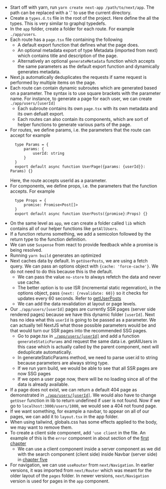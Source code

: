 - Start off with yarn, run `yarn create next-app /path/to/next/app`. The path can be replaced with a '.' to use the current directory.
- Create a `types.d.ts` file in the root of the project. Here define the all the types. This is very similar to graphql typedefs.
- In the `app` folder, create a folder for each route. For example `./app/users`.
- Each route has a `page.tsx` file containing the following
  - A default export function that defines what the page does.
  - An optional metadata export of type Metadata (imported from next) which contains title and description of the page.
  - Alternatively an optional `generateMetadata` function which accepts the same parameters as the default export function and dynamically generates metadata.
- Next.js automatically deduplicates the requests if same request is performed by multiple items on the page.
- Each route can contain dynamic subroutes which are generated based on a parameter. The syntax is to use square brackets with the parameter name. For instance, to generate a page for each user, we can create `./app/users/[userId]`
  - Each subroute contains its own `page.tsx` with its own metadata and its own defualt export.
  - Each routes can also contain its components, which are sort of helper functions to generate various parts of the page.
- For routes, we define params, i.e. the parameters that the route can accept for example
  ```
    type Params = {
        params: {
            userId: string
        }
    }
    export default async function UserPage({params: {userId}}: Params) {}
  ```
  Here, the route accepts userId as a parameter.
- For components, we define props, i.e. the parameters that the function accepts. For example
  ```
    type Props = {
        promise: Promise<Post[]>
    }
    export default async function UserPosts({promise}:Props) {}
  ```
- On the same level as `app`, we can create a folder called `lib` which contains all of our helper functions like `getAllUsers`. 
- If a function returns something, we add a semicolon followed by the return type to the function definition.
- We can use `Suspense` from react to provide feedback while a promise is being resolved.
- Running `yarn build` generates an optimized
- Next caches data by default. In `getUserPosts`, we are using a fetch query. We can pass an options object with `{cache: 'force-cache'}`. We do not need to do this because this is the default.
  - We can pass the value `no-store` to always refetch the data and never use cache.
  - The better option is to use ISR (incremental static regenration), in the options object, pass `{next: {revalidate: 60}}` so it checks for updates every 60 seconds. Refer to [getUserPosts](./ch03-fetching-data/lib/getAllUsers.tsx)
  - We can add the data revalidation at layout or page levels.
- Our `./app/users/[userId]` pages are currently SSR pages (server side rendered pages) because we have this dynamic folder `[userId]`. Next has no idea what this `userId` is going to be passed as a parameter. We can actually tell NextJS what those possible parameters would be and that would turn our SSR pages into the recommended SSG pages.
  - Go to page.tsx in [`./app/users/[userId]`](./ch04-ssg-ssr-isr/app/users/[userId]/page.tsx) and add a function `generateStaticParams` and request the same data i.e. getAllUsers in this case which is actually called by the parent component, next will deduplicate automatically.
  - In generateStaticParams method, we need to parse user.id to string because parameters are always string type.
  - If we run yarn build, we would be able to see that all SSR pages are now SSG pages
  - If we open a user page now, there will be no loading since all of the data is already available.
- If a page does not exist, we can return a default 404 page as demonstrated in [`./app/users/[userId]`](./ch04-ssg-ssr-isr/app/users/[userId]/not-found.tsx). We would also have to change `getUser` function in lib to return undefined if user is not found. Now if we go to `localhost:3000/users/1000`, we would see a 404 not found page.
- If we want something, for example a navbar, to appear on all of our pages, we can add it to `layout.tsx` in the app folder.
- When using tailwind, globals.css has some effects applied to the body, we may want to remove them.
- To create a client side component, add `'use client` in the file. An example of this is the `error` component in about section of the [first chapter](./ch01-02-install-pages-layouts/app/about/error.tsx)
  - We can use a client component inside a server component as we did with the search component (client side) inside Navbar (server side) in [chapter five](./ch05-small-project/app/components/Navbar.tsx)
- For navigation, we can use `useRouter` from `next/Navigation`. In earlier versions, it was imported from `next/Router` which was meant for the older layout of the `pages` folder. In newer versions, `next/Navigation` version is used for pages in the `app` component.